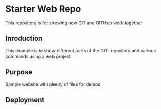 # Starter Web Repo

This repository is for showing how GIT and GITHub work together

## Inroduction

This example is to show different parts of the GIT repository and various commands using a web project

## Purpose

Sample website with plenty of files for demos

## Deployment